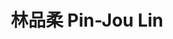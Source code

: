---
chinese_name: 林品柔
english_name: Pin-Jou Lin
title: 林品柔 Pin-Jou Lin
id: linpinjou
collection: members
position: Part-time Research Assistant
type: part-time research assistant
department: 經濟學系學士班四年級
# image_path: https://source.unsplash.com/collection/139386/600x600?a=.png
photo: pt_ra/bio-photo.jpg
# blurb: 123
---